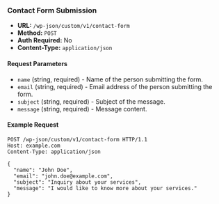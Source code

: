 ### Contact Form Submission

- **URL:** `/wp-json/custom/v1/contact-form`
- **Method:** `POST`
- **Auth Required:** No
- **Content-Type:** `application/json`

#### Request Parameters

- `name` (string, required) - Name of the person submitting the form.
- `email` (string, required) - Email address of the person submitting the form.
- `subject` (string, required) - Subject of the message.
- `message` (string, required) - Message content.

#### Example Request

```http
POST /wp-json/custom/v1/contact-form HTTP/1.1
Host: example.com
Content-Type: application/json

{
  "name": "John Doe",
  "email": "john.doe@example.com",
  "subject": "Inquiry about your services",
  "message": "I would like to know more about your services."
}
```